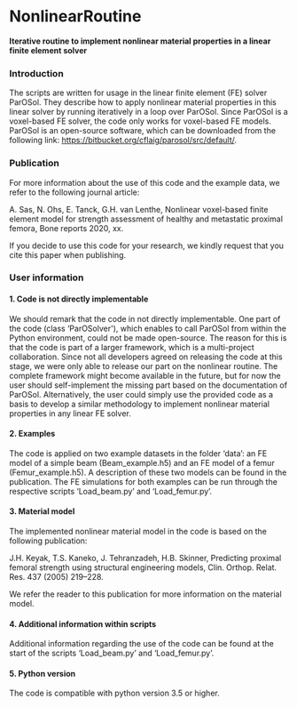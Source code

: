 # NonlinearRoutine
**Iterative routine to implement nonlinear material properties in a linear finite element solver**

### Introduction
The scripts are written for usage in the linear finite element (FE) solver ParOSol. They describe how to apply nonlinear material properties in this linear solver by running iteratively in a loop over ParOSol. Since ParOSol is a voxel-based FE solver, the code only works for voxel-based FE models. ParOSol is an open-source software, which can be downloaded from the following link: https://bitbucket.org/cflaig/parosol/src/default/. 

### Publication
For more information about the use of this code and the example data, we refer to the following journal article:

A. Sas, N. Ohs, E. Tanck, G.H. van Lenthe, Nonlinear voxel-based finite element model for strength assessment of  healthy and metastatic proximal femora, Bone reports 2020, xx.

If you decide to use this code for your research, we kindly request that you cite this paper when publishing. 

### User information
#### 1.	Code is not directly implementable
We should remark that the code in not directly implementable. One part of the code (class ‘ParOSolver'), which enables to call ParOSol from within the Python environment, could not be made open-source. The reason for this is that the code is part of a larger framework, which is a multi-project collaboration. Since not all developers agreed on releasing the code at this stage, we were only able to release our part on the nonlinear routine. The complete framework might become available in the future, but for now the user should self-implement the missing part based on the documentation of ParOSol. Alternatively, the user could simply use the provided code as a basis to develop a similar methodology to implement nonlinear material properties in any linear FE solver.   

#### 2.	Examples
The code is applied on two example datasets in the folder ‘data’: an FE model of a simple beam (Beam_example.h5) and an FE model of a femur (Femur_example.h5). A description of these two models can be found in the publication. The FE simulations for both examples can be run through the respective scripts ‘Load_beam.py’ and ‘Load_femur.py’. 

#### 3.	Material model
The implemented nonlinear material model in the code is based on the following publication:

J.H. Keyak, T.S. Kaneko, J. Tehranzadeh, H.B. Skinner, Predicting proximal femoral strength using structural engineering models, Clin. Orthop. Relat. Res. 437 (2005) 219–228. 

We refer the reader to this publication for more information on the material model.

#### 4.	Additional information within scripts
Additional information regarding the use of the code can be found at the start of the scripts ‘Load_beam.py’ and ‘Load_femur.py’.

#### 5. Python version
The code is compatible with python version 3.5 or higher.
